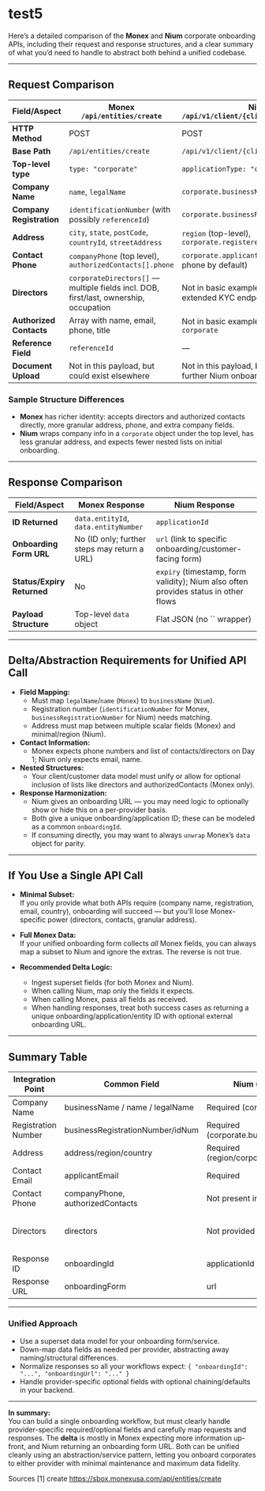 # test5

Here’s a detailed comparison of the **Monex** and **Nium** corporate onboarding APIs, including their request and response structures, and a clear summary of what you’d need to handle to abstract both behind a unified codebase.

***

## **Request Comparison**

| Field/Aspect                  | Monex `/api/entities/create`                                                                                                                                          | Nium `/api/v1/client/{clientId}/applications`                                                                |
|-------------------------------|----------------------------------------------------------------------------------------------------------------------------------------------------------------------|--------------------------------------------------------------------------------------------------------------|
| **HTTP Method**               | POST                                                                                                                                                                 | POST                                                                                                         |
| **Base Path**                 | `/api/entities/create`                                                                                                                                               | `/api/v1/client/{clientId}/applications`                                                                     |
| **Top-level type**            | `type: "corporate"`                                                                                                                                                  | `applicationType: "corporate"`                                                                               |
| **Company Name**              | `name`, `legalName`                                                                                                                                                  | `corporate.businessName`                                                                                     |
| **Company Registration**      | `identificationNumber` (with possibly `referenceId`)                                                                                                                 | `corporate.businessRegistrationNumber`                                                                       |
| **Address**                   | `city`, `state`, `postCode`, `countryId`, `streetAddress`                                                                                                            | `region` (top-level), `corporate.registeredCountry`                                                          |
| **Contact Phone**             | `companyPhone` (top level), `authorizedContacts[].phone`                                                                                                             | `corporate.applicantEmail` (email only; no phone by default)                                                 |
| **Directors**                 | `corporateDirectors[]` — multiple fields incl. DOB, first/last, ownership, occupation                                                                                | Not in basic example, but may have extended KYC endpoints                                                    |
| **Authorized Contacts**        | Array with name, email, phone, title                                                                                                                                | Not in basic example; basic email only in `corporate`                                                        |
| **Reference Field**           | `referenceId`                                                                                                                                                        | —                                                                                                            |
| **Document Upload**           | Not in this payload, but could exist elsewhere                                                                                                                       | Not in this payload, but may exist in further Nium onboarding steps                                          |

### **Sample Structure Differences**

- **Monex** has richer identity: accepts directors and authorized contacts directly, more granular address, phone, and extra company fields.
- **Nium** wraps company info in a `corporate` object under the top level, has less granular address, and expects fewer nested lists on initial onboarding.

***

## **Response Comparison**

| Field/Aspect                     | Monex Response                                  | Nium Response                                                                                      |
|----------------------------------|-------------------------------------------------|----------------------------------------------------------------------------------------------------|
| **ID Returned**                  | `data.entityId`, `data.entityNumber`            | `applicationId`                                                                                    |
| **Onboarding Form URL**          | No (ID only; further steps may return a URL)    | `url` (link to specific onboarding/customer-facing form)                                           |
| **Status/Expiry Returned**       | No                                              | `expiry` (timestamp, form validity); Nium also often provides status in other flows                |
| **Payload Structure**            | Top-level `data` object                         | Flat JSON (no `` wrapper)                                                                     |

***

## **Delta/Abstraction Requirements for Unified API Call**

- **Field Mapping:**
  - Must map `legalName`/`name` (`Monex`) to `businessName` (`Nium`).
  - Registration number (`identificationNumber` for Monex, `businessRegistrationNumber` for Nium) needs matching.
  - Address must map between multiple scalar fields (Monex) and minimal/region (Nium).
- **Contact Information:**
  - Monex expects phone numbers and list of contacts/directors on Day 1; Nium only expects email, name.
- **Nested Structures:**
  - Your client/customer data model must unify or allow for optional inclusion of lists like directors and authorizedContacts (Monex only).
- **Response Harmonization:**
  - Nium gives an onboarding URL — you may need logic to optionally show or hide this on a per-provider basis.
  - Both give a unique onboarding/application ID; these can be modeled as a common `onboardingId`.
  - If consuming directly, you may want to always `unwrap` Monex’s `data` object for parity.

***

## **If You Use a Single API Call**

- **Minimal Subset:**  
  If you only provide what both APIs require (company name, registration, email, country), onboarding will succeed — but you’ll lose Monex-specific power (directors, contacts, granular address).

- **Full Monex Data:**  
  If your unified onboarding form collects *all* Monex fields, you can always map a subset to Nium and ignore the extras. The reverse is not true.

- **Recommended Delta Logic:**  
  - Ingest superset fields (for both Monex and Nium).
  - When calling Nium, map only the fields it expects.
  - When calling Monex, pass all fields as received.
  - When handling responses, treat both success cases as returning a unique onboarding/application/entity ID with optional external onboarding URL.

***

## **Summary Table**

| Integration Point       | Common Field                     | Nium (Required/Optional)           | Monex (Required/Optional)           |
|------------------------|----------------------------------|-----------------------------------|-------------------------------------|
| Company Name           | businessName / name / legalName  | Required (corporate.businessName) | `name` (required), `legalName` (required) |
| Registration Number    | businessRegistrationNumber/idNum | Required (corporate.businessRegistrationNumber) | `identificationNumber` (required) |
| Address                | address/region/country           | Required (region/corporate.registeredCountry) | Multiple fields (city, state, etc., all required) |
| Contact Email          | applicantEmail                   | Required                          | authorizedContacts[n].email (required but as a list) |
| Contact Phone          | companyPhone, authorizedContacts | Not present in basic flow         | Required                            |
| Directors              | directors                        | Not provided in basic flow        | corporateDirectors[] (optional/required depending on business type) |
| Response ID            | onboardingId                     | applicationId                     | data.entityId                       |
| Response URL           | onboardingForm                   | url                               | Not present in sample; may exist elsewhere |

***

### **Unified Approach**

- Use a superset data model for your onboarding form/service.
- Down-map data fields as needed per provider, abstracting away naming/structural differences.
- Normalize responses so all your workflows expect: `{ "onboardingId": "...", "onboardingUrl": "..." }`
- Handle provider-specific optional fields with optional chaining/defaults in your backend.

***

**In summary:**  
You can build a single onboarding workflow, but must clearly handle provider-specific required/optional fields and carefully map requests and responses. The **delta** is mostly in Monex expecting more information up-front, and Nium returning an onboarding form URL. Both can be unified cleanly using an abstraction/service pattern, letting you onboard corporates to either provider with minimal maintenance and maximum data fidelity.

Sources
[1] create https://sbox.monexusa.com/api/entities/create


